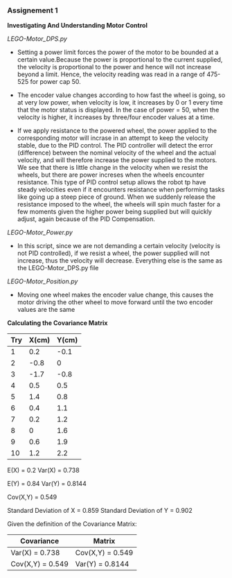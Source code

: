 ### Assignement 1

**Investigating And Understanding Motor Control**

*LEGO-Motor_DPS.py*

* Setting a power limit forces the power of the motor to be bounded at a certain value.Because the power is proportional to the current supplied, the velocity is proportional to the power and hence will not increase beyond a limit. Hence, the velocity reading was read in a range of 475-525 for power cap 50.

* The encoder value changes according to how fast the wheel is going, so at very low power, when velocity is low, it increases by 0 or 1 every time that the motor status is displayed.
In the case of power = 50, when the velocity is higher, it increases by three/four encoder values at a time.

* If we apply resistance to the powered wheel, the power applied to the corresponding motor will incrase in an attempt to keep the velocity stable, due to the PID control.
The PID controller will detect the error (difference) between the nominal velocity of the wheel and the actual velocity, and will therefore increase the power supplied to the motors. We see that there is little change in the velocity when we resist the wheels, but there are power increses when the wheels encounter resistance. This type of PID control setup allows the robot tp have steady velocities even if it encounters resistance when performing tasks like going up a steep piece of ground. 
When we suddenly release the resistance imposed to the wheel, the wheels will spin much faster for a few moments given the higher power being supplied but will quickly adjust, again because of the PID Compensation.

*LEGO-Motor_Power.py*

* In this script, since we are not demanding a certain velocity (velocity is not PID controlled), if we resist a wheel, the power supplied will not increase, thus the velocity will decrease.
Everything else is the same as the LEGO-Motor_DPS.py file


*LEGO-Motor_Position.py*

* Moving one wheel makes the encoder value change, this causes the motor driving the other wheel to move forward until the two encoder values are the same

**Calculating the Covariance Matrix**

| Try   |  X(cm)  | Y(cm)    |  
|---|---|---|
|  1 | 0.2  | -0.1  |   
|  2 |  -0.8 | 0 |   
|  3 |  -1.7 | -0.8  |   
|  4 |  0.5  |  0.5 |   
|  5 |  1.4 |  0.8 |   
|  6 |  0.4 |  1.1 |   
|  7 |  0.2 |  1.2 |  
|  8 |  0 | 1.6  |  
|  9 |  0.6 |  1.9 |   
|  10 |  1.2 |  2.2 |   


E(X) = 0.2
Var(X) = 0.738

E(Y) = 0.84
Var(Y) = 0.8144

Cov(X,Y) = 0.549

Standard Deviation of X = 0.859
Standard Deviation of Y = 0.902

Given the definition of the Covariance Matrix:

| Covariance  |  Matrix  | 
|---|---|
|  Var(X) = 0.738  | Cov(X,Y) = 0.549  |    
|  Cov(X,Y) = 0.549 |  Var(Y) = 0.8144  |


